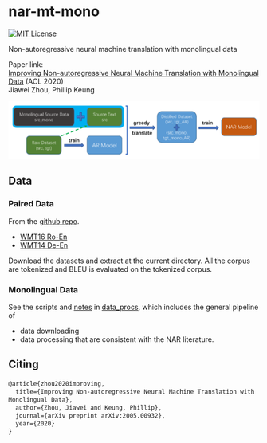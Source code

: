 # nar-mt-mono
[![MIT License](https://img.shields.io/badge/License-MIT-green.svg)](LICENSE)

Non-autoregressive neural machine translation with monolingual data

Paper link:\
[Improving Non-autoregressive Neural Machine Translation with Monolingual Data](https://arxiv.org/abs/2005.00932) (ACL 2020)\
Jiawei Zhou, Phillip Keung

<img src=chart_nar_mono_final.png>
<!---<img src=chart_nar_mono_final.png width="500" height="500">--->

## Data

### Paired Data

From the [github repo](https://github.com/nyu-dl/dl4mt-nonauto/tree/multigpu).

- [WMT16 Ro-En](https://drive.google.com/file/d/1YrAwCEuktG-iDVxtEW-FE72uFTLc5QMl/view)
- [WMT14 De-En](https://drive.google.com/file/d/1t7w0dmURRkXIbmzzlIUhrffw8eYctsIT/view)

Download the datasets and extract at the current directory. All the corpus are tokenized and BLEU is evaluated on the tokenized corpus.

### Monolingual Data

See the scripts and [notes](./data_procs/notes.md) in [data_procs](./data_procs), which includes the general pipeline of
- data downloading
- data processing
that are consistent with the NAR literature.


## Citing

```
@article{zhou2020improving,
  title={Improving Non-autoregressive Neural Machine Translation with Monolingual Data},
  author={Zhou, Jiawei and Keung, Phillip},
  journal={arXiv preprint arXiv:2005.00932},
  year={2020}
}
```
